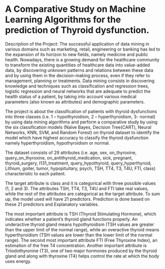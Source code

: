 # A Comparative Study on Machine Learning Algorithms for the prediction of Thyroid dysfunction.

Description of the Project:
The successful application of data mining in various domains such as marketing, retail, engineering or banking has led to the expansion of its horizon to new fields, namely medicine and public health. Nowadays, there is a growing demand for the healthcare community to transform the existing quantities of healthcare data into value-added data, by discovering unknown patterns and relations between these data and by using them in the decision-making process, even if they refer to management, planning or treatments. Data mining consists in discovering knowledge and techniques such as classification and regression trees, logistic regression and neural networks that are adequate to predict the health status of a patient, by taking into account various medical parameters (also known as attributes) and demographic parameters.

The project is about the classification of patients with thyroid dysfunctions into three classes (i.e. 1 – hypothyroidism, 2 – hyperthyroidism, 3- normal) by using data mining algorithms and perform a comparative study by using the six classification models (Naïve Bayes, Decision Tree(CART), Neural Networks, KNN, SVM, and Random Forest) on thyroid dataset to identify the model which have highest accuracy to classify the thyroid dysfunction namely hyperthyroidism, hypothyroidism or normal.

The dataset consists of 29 attributes (i.e. age, sex, on_thyroxine, query_on_thyroxine, on_antithyroid_medication, sick, pregnant, thyroid_surgery, I131_treatment, query_hypothyroid, query_hyperthyroid, Lithium, goiter, tumor, hypopituitary, psych, TSH, TT4, T3, T4U, FTI, class) characteristic to each patient.

The target attribute is class and it is categorical with three possible values (1, 2 and 3). The attributes TSH, TT4, T3, T4U and FTI take real values, while the rest of the attributes are categorical as the target attribute. To sum up, the model used will have 21 predictors. Prediction is done based on these 21 predictors and Explanatory variables.

The most important attribute is TSH (Thyroid Stimulating Hormone), which indicates whether a patient’s thyroid gland functions properly. An underactive thyroid gland means
hypothyroidism (TSH values are greater than the upper limit of the normal range), while an overactive thyroid means hyperthyroidism (TSH values are lower than the lower limit of the normal range). The second most important attribute FTI (Free Thyroxine Index), an estimation of the free T4 concentration. Another important attribute is Triiodothyronine (T3), one of two major hormones produced by the thyroid gland and along with thyroxine (T4) helps control the rate at which the body uses energy.
